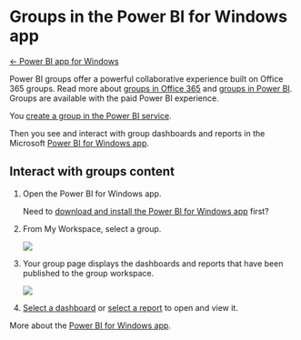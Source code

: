 <properties 
   pageTitle="Groups in the Power BI for Windows app"
   description="Groups in the Power BI for Windows app"
   services="powerbi" 
   documentationCenter="" 
   authors="pcw3187" 
   manager="mblythe" 
   editor=""
   tags=""/>
 
<tags
   ms.service="powerbi"
   ms.devlang="NA"
   ms.topic="article"
   ms.tgt_pltfrm="NA"
   ms.workload="powerbi"
   ms.date="10/14/2015"
   ms.author="v-pawrig"/>
# Groups in the Power BI for Windows app

[← Power BI app for Windows](https://support.powerbi.com/knowledgebase/topics/75729-power-bi-app-for-windows)

Power BI groups offer a powerful collaborative experience built on Office 365 groups. Read more about [groups in Office 365](https://support.office.com/en-US/Article/Find-help-about-Groups-in-Office-365-7a9b321f-b76a-4d53-b98b-a2b0b7946de1) and [groups in Power BI](https://support.powerbi.com/knowledgebase/articles/654247). Groups are available with the paid Power BI experience.


You [create a group in the Power BI service](https://support.powerbi.com/knowledgebase/articles/654250).

Then you see and interact with group dashboards and reports in the Microsoft [Power BI for Windows app](http://support.powerbi.com/knowledgebase/articles/510917-get-started-with-the-power-bi-for-windows-app). 


## Interact with groups content

1.  Open the Power BI for Windows app.

    Need to [download and install the Power BI for Windows app](http://go.microsoft.com/fwlink/?LinkId=526478) first?

2.  From My Workspace, select a group.

    ![](https://i.embed.ly/1/image?url=https%3A%2F%2Fs3.amazonaws.com%2Fuploads.uservoice.com%2Fassets%2F084%2F845%2F054%2Foriginal%2FPBI_WebAppWindows_Groups.png%3FAWSAccessKeyId%3D14D6VH0N6B73PJ6VE382%26Expires%3D1503901322%26Signature%3DDq80jCfMr2LEaSq8%252FFc3qFlMUk4%253D&key=afea23f29e5a4f63bd166897e3dc72df)

3.  Your group page displays the dashboards and reports that have been published to the group workspace.

    ![](https://i.embed.ly/1/image?url=https%3A%2F%2Fs3.amazonaws.com%2Fuploads.uservoice.com%2Fassets%2F084%2F846%2F815%2Foriginal%2FPBI_WebAppWindows_Groups2.png%3FAWSAccessKeyId%3D14D6VH0N6B73PJ6VE382%26Expires%3D1503898979%26Signature%3D29bTm8yW7NcKCEgT5S7uOCvsmJw%253D&key=afea23f29e5a4f63bd166897e3dc72df)

4.  [Select a dashboard](https://support.powerbi.com/knowledgebase/articles/510951) or [select a report](https://support.powerbi.com/knowledgebase/articles/510953) to open and view it.

More about the [Power BI for Windows app](http://support.powerbi.com/knowledgebase/articles/510917-get-started-with-the-power-bi-for-windows-app).

